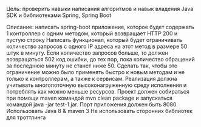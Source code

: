 Цель: проверить навыки написания алгоритмов и навык владения Java SDK и библиотеками Spring, Spring Boot

Описание: 
написать spring-boot приложение, которое будет содержать 1 контроллер с одним методом, который возвращает HTTP 200 и пустую строку
Написать функционал, который будет ограничивать количество запросов с одного IP адреса на этот метод в размере 50 штук в минуту. Если количество запросов больше, то должен возвращаться 502 код ошибки, до тех пор, пока количество обращений за последнюю минуту не станет ниже 50.
Сделать так, чтобы это ограничение можно было применять быстро к новым методам и не только к контроллерам, а также к сервисам.
Реализация должна учитывать многопоточную высоконагруженную среду исполнения и потреблять как можно меньше ресурсов.
Проект должен собираться при помощи maven командой mvn clean package и запускаться командой java -jar test-1.jar. Порт приложения должен быть 8080.
Использовать Java 8 & maven 3
Не использовать сторонних библиотек для троттлинга
